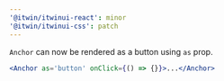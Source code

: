 ```yaml
---
'@itwin/itwinui-react': minor
'@itwin/itwinui-css': patch
---
```


`Anchor` can now be rendered as a button using `as` prop.

```jsx
<Anchor as='button' onClick={() => {}}>...</Anchor>
```
